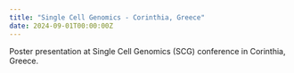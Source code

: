 ```yaml
---
title: "Single Cell Genomics - Corinthia, Greece"
date: 2024-09-01T00:00:00Z
---
```


Poster presentation at Single Cell Genomics (SCG) conference in Corinthia, Greece.